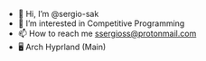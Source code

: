 - 👋 Hi, I’m @sergio-sak
- 👀 I’m interested in Competitive Programming
- 📫 How to reach me ssergioss@protonmail.com
- 🖥️ Arch Hyprland (Main)
<!---
sergio-sak/sergio-sak is a ✨ special ✨ repository because its `README.md` (this file) appears on your GitHub profile.
You can click the Preview link to take a look at your changes.
--->
